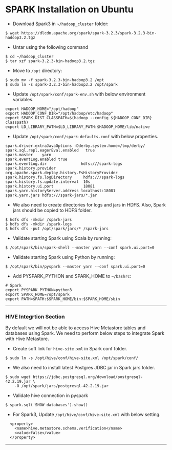 # SPARK Installation on Ubuntu


* Download Spark3 in `~/hadoop_cluster` folder:
```
$ wget https://dlcdn.apache.org/spark/spark-3.2.3/spark-3.2.3-bin-hadoop3.2.tgz
```

* Untar using the following command
```
$ cd ~/hadoop_cluster
$ tar xzf spark-3.2.3-bin-hadoop3.2.tgz
```

* Move to `/opt` directory:
```
$ sudo mv -f spark-3.2.3-bin-hadoop3.2 /opt
$ sudo ln -s spark-3.2.3-bin-hadoop3.2 /opt/spark
```

* Update `/opt/spark/conf/spark-env.sh` with below environment variables.
```
export HADOOP_HOME="/opt/hadoop"
export HADOOP_CONF_DIR="/opt/hadoop/etc/hadoop"
export SPARK_DIST_CLASSPATH=$(hadoop --config ${HADOOP_CONF_DIR} classpath)
export LD_LIBRARY_PATH=$LD_LIBRARY_PATH:$HADOOP_HOME/lib/native
```

* Update `/opt/spark/conf/spark-defaults.conf` with below properties.
```
spark.driver.extraJavaOptions -Dderby.system.home=/tmp/derby/
spark.sql.repl.eagerEval.enabled   true
spark.master    yarn
spark.eventLog.enabled true
spark.eventLog.dir               hdfs:///spark-logs
spark.history.provider            org.apache.spark.deploy.history.FsHistoryProvider
spark.history.fs.logDirectory     hdfs:///spark-logs
spark.history.fs.update.interval  10s
spark.history.ui.port             18081
spark.yarn.historyServer.address localhost:18081
spark.yarn.jars hdfs:///spark-jars/*.jar
```

* We also need to create directories for logs and jars in HDFS. Also, Spark jars should be copied to HDFS folder.
```
$ hdfs dfs -mkdir /spark-jars
$ hdfs dfs -mkdir /spark-logs
$ hdfs dfs -put /opt/spark/jars/* /spark-jars
```

* Validate starting Spark using Scala by running:
```
$ /opt/spark/bin/spark-shell --master yarn --conf spark.ui.port=0
```

* Validate starting Spark using Python by running:
```
$ /opt/spark/bin/pyspark --master yarn --conf spark.ui.port=0
```

* Add PYSPARK_PYTHON and SPARK_HOME to `~/bashrc`:
```
# Spark
export PYSPARK_PYTHON=python3
export SPARK_HOME=/opt/spark
export PATH=$PATH:$SPARK_HOME/bin:$SPARK_HOME/sbin
```

************************************
### HIVE Integrtion Section 

By default we will not be able to access Hive Metastore tables and databases using Spark. We need to perform below steps to integrate Spark with Hive Metastore.

* Create soft link for `hive-site.xml` in Spark conf folder.
```
$ sudo ln -s /opt/hive/conf/hive-site.xml /opt/spark/conf/
```

* We also need to install latest Postgres JDBC jar in Spark jars folder.
```
$ sudo wget https://jdbc.postgresql.org/download/postgresql-42.2.19.jar \
    -O /opt/spark/jars/postgresql-42.2.19.jar
```

* Validate hive connection in pyspark
```
$ spark.sql('SHOW databases').show()
```

* For Spark3, Update `/opt/hive/conf/hive-site.xml` with below setting.
```
  <property>
    <name>hive.metastore.schema.verification</name>
    <value>false</value>
  </property>
```
************************************
